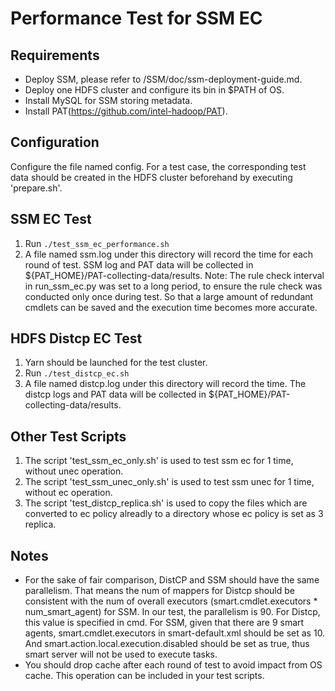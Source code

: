 # Performance Test for SSM EC

## Requirements
- Deploy SSM, please refer to /SSM/doc/ssm-deployment-guide.md.
- Deploy one HDFS cluster and configure its bin in $PATH of OS.
- Install MySQL for SSM storing metadata.
- Install PAT(https://github.com/intel-hadoop/PAT).

## Configuration
  Configure the file named config. For a test case, the corresponding test data should be created in the HDFS cluster beforehand by executing 'prepare.sh'.

## SSM EC Test
  1. Run `./test_ssm_ec_performance.sh`
  2. A file named ssm.log under this directory will record the time for each round of test. SSM log and PAT data will be collected in ${PAT_HOME}/PAT-collecting-data/results.
  Note: The rule check interval in run_ssm_ec.py was set to a long period, to ensure the rule check was conducted only once during test. So that a large amount of redundant cmdlets can be saved and the execution time becomes more accurate.
## HDFS Distcp EC Test
  1. Yarn should be launched for the test cluster.
  2. Run `./test_distcp_ec.sh`
  3. A file named distcp.log under this directory will record the time. The distcp logs and PAT data will be collected in ${PAT_HOME}/PAT-collecting-data/results.

## Other Test Scripts
  1. The script 'test_ssm_ec_only.sh' is used to test ssm ec for 1 time, without unec operation.
  2. The script 'test_ssm_unec_only.sh' is used to test ssm unec for 1 time, without ec operation.
  3. The script 'test_distcp_replica.sh' is used to copy the files which are converted to ec policy alreadly to a directory whose ec policy is set as 3 replica.

## Notes
- For the sake of fair comparison, DistCP and SSM should have the same parallelism. That means the num of mappers for Distcp should be consistent with the num of overall executors (smart.cmdlet.executors * num_smart_agent) for SSM.
In our test, the parallelism is 90. For Distcp, this value is specified in cmd. For SSM, given that there are 9 smart agents, smart.cmdlet.executors in smart-default.xml should be set as 10.
And smart.action.local.execution.disabled should be set as true, thus smart server will not be used to execute tasks.
- You should drop cache after each round of test to avoid impact from OS cache. This operation can be included in your test scripts.